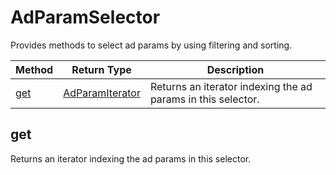 # AdParamSelector
Provides methods to select ad params by using filtering and sorting.

|Method|Return Type|Description|
|-|-|-
[get]('#get')|[AdParamIterator](./AdParamIterator)|Returns an iterator indexing the ad params in this selector.<br />

## <a name="get"></a>get
Returns an iterator indexing the ad params in this selector.


